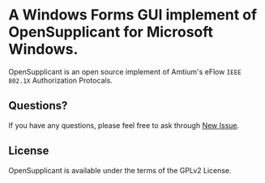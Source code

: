 A Windows Forms GUI implement of OpenSupplicant for Microsoft Windows.
===

OpenSupplicant is an open source implement of Amtium's eFlow `IEEE 802.1X` Authorization Protocals.


## Questions?

If you have any questions, please feel free to ask through [New Issue](https://github.com/xingrz/opensupplicant-winforms/issues/new).


## License

OpenSupplicant is available under the terms of the GPLv2 License.
